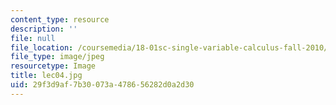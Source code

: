 ```yaml
---
content_type: resource
description: ''
file: null
file_location: /coursemedia/18-01sc-single-variable-calculus-fall-2010/29f3d9af7b30073a478656282d0a2d30_lec04.jpg
file_type: image/jpeg
resourcetype: Image
title: lec04.jpg
uid: 29f3d9af-7b30-073a-4786-56282d0a2d30
---
```

